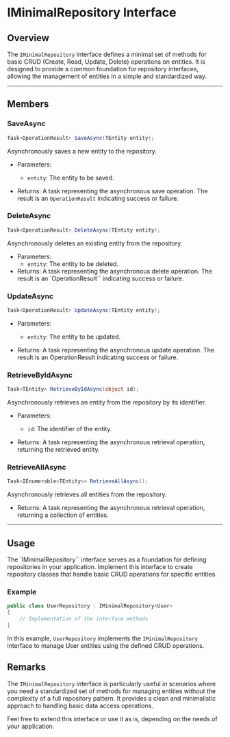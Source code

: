 # IMinimalRepository Interface

## Overview

The `IMinimalRepository` interface defines a minimal set of methods for basic CRUD (Create, Read, Update, Delete) operations on entities. It is designed to provide a common foundation for repository interfaces, allowing the management of entities in a simple and standardized way.

---

## Members

### SaveAsync

```csharp
Task<OperationResult> SaveAsync(TEntity entity);
```

Asynchronously saves a new entity to the repository.

* Parameters:
    * `entity`: The entity to be saved.

* Returns: A task representing the asynchronous save operation. The result is an `OperationResult` indicating success or failure.


### DeleteAsync

```csharp
Task<OperationResult> DeleteAsync(TEntity entity);
```

Asynchronously deletes an existing entity from the repository.

* Parameters:
    * `entity`: The entity to be deleted.
* Returns: A task representing the asynchronous delete operation. The result is an `OperationResult`` indicating success or failure.


### UpdateAsync

```csharp
Task<OperationResult> UpdateAsync(TEntity entity);
```
* Parameters:
    * `entity`: The entity to be updated.

* Returns: A task representing the asynchronous update operation. The result is an OperationResult indicating success or failure.

### RetrieveByIdAsync

```csharp
Task<TEntity> RetrieveByIdAsync(object id);
```
Asynchronously retrieves an entity from the repository by its identifier.

* Parameters:
    * `id`: The identifier of the entity.

* Returns: A task representing the asynchronous retrieval operation, returning the retrieved entity.

### RetrieveAllAsync

```csharp
Task<IEnumerable<TEntity>> RetrieveAllAsync();
```
Asynchronously retrieves all entities from the repository.

* Returns: A task representing the asynchronous retrieval operation, returning a collection of entities.

---

## Usage

The `IMinimalRepository`` interface serves as a foundation for defining repositories in your application. Implement this interface to create repository classes that handle basic CRUD operations for specific entities.

### Example

```csharp
public class UserRepository : IMinimalRepository<User>
{
    // Implementation of the interface methods
}
```

In this example, `UserRepository` implements the `IMinimalRepository` interface to manage User entities using the defined CRUD operations.

## Remarks

The `IMinimalRepository` interface is particularly useful in scenarios where you need a standardized set of methods for managing entities without the complexity of a full repository pattern. It provides a clean and minimalistic approach to handling basic data access operations.

Feel free to extend this interface or use it as is, depending on the needs of your application.